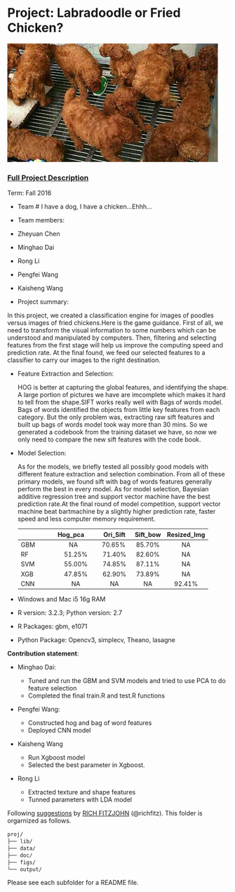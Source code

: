 # Project: Labradoodle or Fried Chicken? 
![image](https://github.com/TZstatsADS/Fall2016-proj3-grp2/blob/master/figs/preface_pic.jpg)
### [Full Project Description](doc/project3_desc.html)

Term: Fall 2016

+ Team # I have a dog, I have a chicken...Ehhh...
+ Team members:  
 + Zheyuan Chen
 + Minghao Dai  
 + Rong Li 
 + Pengfei Wang 
 + Kaisheng Wang
 
+ Project summary: 

 In this project, we created a classification engine for images of poodles versus images of fried chickens.Here is the game guidance. First of all, we need to transform the visual information to some numbers which can be understood and manipulated by computers. Then, filtering and selecting features from the first stage will help us improve the computing speed and prediction rate. At the final found, we feed our selected features to a classifier to carry our images to the right destination.

 + Feature Extraction and Selection:
     
     HOG is better at capturing the global features, and identifying the shape. A large portion of pictures we have are imcomplete which makes it hard to tell from the shape.SIFT works really well with Bags of words model. Bags of words identified the objects from little key features from each category. But the only problem was, extracting raw sift features and built up bags of words model took way more than 30 mins. So we generated a codebook from the training dataset we have, so now we only need to compare the new sift features with the code book.

 + Model Selection:
     
     As for the models, we briefly tested all possibly good models with different feature extraction and selection combination. From all of these primary models, we found sift with bag of words features generally perform the best in every model. As for model selection, Bayesian additive regression tree and support vector machine have the best prediction rate.At the final round of model competition, support vector machine beat bartmachine by a slightly higher prediction rate, faster speed and less computer memory requirement.

	|               | Hog_pca       | Ori_Sift      | Sift_bow     | Resized_Img  |
	| ------------- |:-------------:|:-------------:|:------------:|:------------:|
	| GBM           |     NA        |  70.65%       |   85.70%     |	NA    |
	| RF            |     51.25% 	| 71.40%       	|82.60%        |        NA    |
	| SVM           |  55.00%       | 74.85%        |  87.11%      |	NA    |
	| XGB           |   47.85%      | 62.90%     	| 73.89%       |        NA    |
	| CNN           |       NA      |    NA     	|      NA      |      92.41%  |  


+ Windows and Mac i5 16g RAM
+ R version: 3.2.3; Python version: 2.7
+ R Packages: gbm, e1071
+ Python Package: Opencv3, simplecv, Theano, lasagne

	
**Contribution statement**: 
+ Minghao Dai:
   + Tuned and run the GBM and SVM models and tried to use PCA to do feature selection
   + Completed the final train.R and test.R functions
   
+ Pengfei Wang:
   + Constructed hog and bag of word features
   + Deployed CNN model

+ Kaisheng Wang
   + Run Xgboost model
   + Selected the best parameter in Xgboost.
 
+ Rong Li
   + Extracted texture and shape features
   + Tunned parameters with LDA model

Following [suggestions](http://nicercode.github.io/blog/2013-04-05-projects/) by [RICH FITZJOHN](http://nicercode.github.io/about/#Team) (@richfitz). This folder is orgarnized as follows.

```
proj/
├── lib/
├── data/
├── doc/
├── figs/
└── output/
```

Please see each subfolder for a README file.
